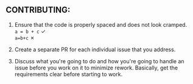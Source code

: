 ## CONTRIBUTING:

1. Ensure that the code is properly spaced and does not look cramped.  
`a = b + c`     ✓  
`a=b+c`         ✗  

2. Create a separate PR for each individual issue that you address.

3. Discuss what you're going to do and how you're going to handle an issue before you work on it to minimize rework.
Basically, get the requirements clear before starting to work.
